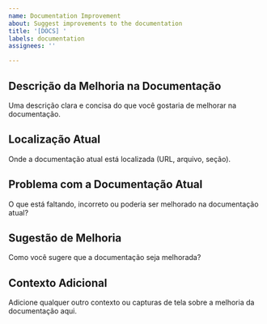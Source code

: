 ```yaml
---
name: Documentation Improvement
about: Suggest improvements to the documentation
title: '[DOCS] '
labels: documentation
assignees: ''

---
```


## Descrição da Melhoria na Documentação
Uma descrição clara e concisa do que você gostaria de melhorar na documentação.

## Localização Atual
Onde a documentação atual está localizada (URL, arquivo, seção).

## Problema com a Documentação Atual
O que está faltando, incorreto ou poderia ser melhorado na documentação atual?

## Sugestão de Melhoria
Como você sugere que a documentação seja melhorada?

## Contexto Adicional
Adicione qualquer outro contexto ou capturas de tela sobre a melhoria da documentação aqui.
